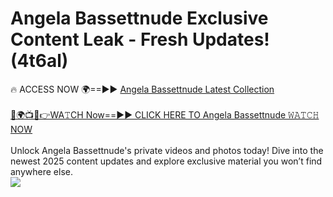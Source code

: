# Angela Bassettnude Exclusive Content Leak - Fresh Updates! (4t6al)

🔥 ACCESS NOW 🌍==►► <a href="https://tinyurl.com/yc657z5k" rel="nofollow">Angela Bassettnude Latest Collection</a>
<br><br>
[🔴🌍📺📱👉WA𝚃CH Now==►► CLICK HERE TO Angela Bassettnude 𝚆𝙰𝚃𝙲𝙷 NOW](https://tinyurl.com/yc657z5k)
<br><br>
Unlock Angela Bassettnude's private videos and photos today! Dive into the newest 2025 content updates and explore exclusive material you won’t find anywhere else.
<br>
<a href="https://tinyurl.com/yc657z5k" rel="nofollow" data-target="animated-image.originalLink"><img src="https://camo.githubusercontent.com/8a4f000d20f83aca3bf7ec5f350d767afa0574a8a352519fd8cfa583a6f93a33/68747470733a2f2f692e696d6775722e636f6d2f644a486b345a712e676966" data-canonical-src="https://i.imgur.com/dJHk4Zq.gif" style="max-width: 100%; display: inline-block;" data-target="animated-image.originalImage"></a>
<br>
